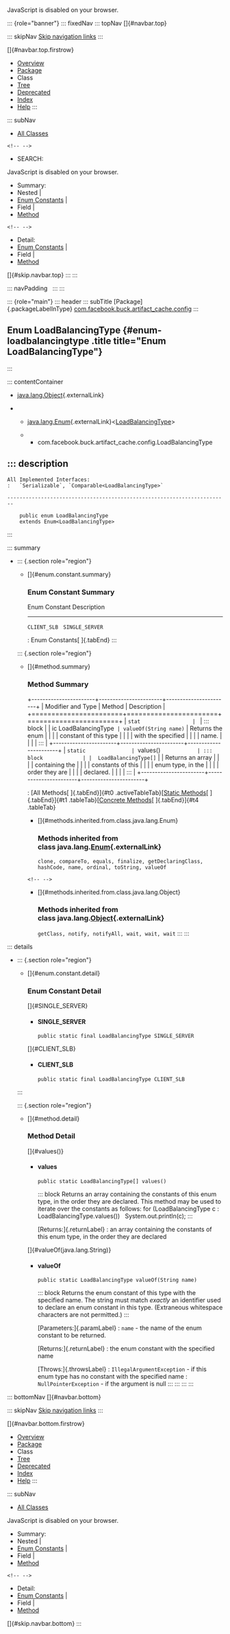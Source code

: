 <div>

JavaScript is disabled on your browser.

</div>

::: {role="banner"}
::: fixedNav
::: topNav
[]{#navbar.top}

::: skipNav
[Skip navigation links](#skip.navbar.top "Skip navigation links")
:::

[]{#navbar.top.firstrow}

-   [Overview](../../../../../index.html)
-   [Package](package-summary.html)
-   Class
-   [Tree](package-tree.html)
-   [Deprecated](../../../../../deprecated-list.html)
-   [Index](../../../../../index-all.html)
-   [Help](../../../../../help-doc.html)
:::

::: subNav
-   [All Classes](../../../../../allclasses.html)

```{=html}
<!-- -->
```
-   SEARCH:

<div>

<div>

JavaScript is disabled on your browser.

</div>

</div>

<div>

-   Summary: 
-   Nested \| 
-   [Enum Constants](#enum.constant.summary) \| 
-   Field \| 
-   [Method](#method.summary)

```{=html}
<!-- -->
```
-   Detail: 
-   [Enum Constants](#enum.constant.detail) \| 
-   Field \| 
-   [Method](#method.detail)

</div>

[]{#skip.navbar.top}
:::
:::

::: navPadding
 
:::
:::

::: {role="main"}
::: header
::: subTitle
[Package]{.packageLabelInType} [com.facebook.buck.artifact_cache.config](package-summary.html)
:::

## Enum LoadBalancingType {#enum-loadbalancingtype .title title="Enum LoadBalancingType"}
:::

::: contentContainer
-   [java.lang.Object](http://docs.oracle.com/javase/7/docs/api/java/lang/Object.html?is-external=true "class or interface in java.lang"){.externalLink}

-   -   [java.lang.Enum](http://docs.oracle.com/javase/7/docs/api/java/lang/Enum.html?is-external=true "class or interface in java.lang"){.externalLink}\<[LoadBalancingType](LoadBalancingType.html "enum in com.facebook.buck.artifact_cache.config")\>

    -   -   com.facebook.buck.artifact_cache.config.LoadBalancingType

::: description
-   

    All Implemented Interfaces:
    :   `Serializable`, `Comparable<LoadBalancingType>`

    ------------------------------------------------------------------------

        public enum LoadBalancingType
        extends Enum<LoadBalancingType>
:::

::: summary
-   ::: {.section role="region"}
    -   []{#enum.constant.summary}

        ### Enum Constant Summary

          Enum Constant     Description
          ----------------- -------------
          `CLIENT_SLB`       
          `SINGLE_SERVER`    

          : Enum Constants[ ]{.tabEnd}
    :::

    ::: {.section role="region"}
    -   []{#method.summary}

        ### Method Summary

        +-----------------------+-----------------------+-----------------------+
        | Modifier and Type     | Method                | Description           |
        +=======================+=======================+=======================+
        | `stat                 | `                     | ::: block             |
        | ic LoadBalancingType` | valueOf​(String name)` | Returns the enum      |
        |                       |                       | constant of this type |
        |                       |                       | with the specified    |
        |                       |                       | name.                 |
        |                       |                       | :::                   |
        +-----------------------+-----------------------+-----------------------+
        | `static               | `values()`            | ::: block             |
        |  LoadBalancingType[]` |                       | Returns an array      |
        |                       |                       | containing the        |
        |                       |                       | constants of this     |
        |                       |                       | enum type, in the     |
        |                       |                       | order they are        |
        |                       |                       | declared.             |
        |                       |                       | :::                   |
        +-----------------------+-----------------------+-----------------------+

        : [All Methods[ ]{.tabEnd}]{#t0 .activeTableTab}[[Static
        Methods](javascript:show(1);)[ ]{.tabEnd}]{#t1
        .tableTab}[[Concrete
        Methods](javascript:show(8);)[ ]{.tabEnd}]{#t4 .tableTab}

        -   []{#methods.inherited.from.class.java.lang.Enum}

            ### Methods inherited from class java.lang.[Enum](http://docs.oracle.com/javase/7/docs/api/java/lang/Enum.html?is-external=true "class or interface in java.lang"){.externalLink}

            `clone, compareTo, equals, finalize, getDeclaringClass, hashCode, name, ordinal, toString, valueOf`

        ```{=html}
        <!-- -->
        ```
        -   []{#methods.inherited.from.class.java.lang.Object}

            ### Methods inherited from class java.lang.[Object](http://docs.oracle.com/javase/7/docs/api/java/lang/Object.html?is-external=true "class or interface in java.lang"){.externalLink}

            `getClass, notify, notifyAll, wait, wait, wait`
    :::
:::

::: details
-   ::: {.section role="region"}
    -   []{#enum.constant.detail}

        ### Enum Constant Detail

        []{#SINGLE_SERVER}

        -   #### SINGLE_SERVER

                public static final LoadBalancingType SINGLE_SERVER

        []{#CLIENT_SLB}

        -   #### CLIENT_SLB

                public static final LoadBalancingType CLIENT_SLB
    :::

    ::: {.section role="region"}
    -   []{#method.detail}

        ### Method Detail

        []{#values()}

        -   #### values

            ``` methodSignature
            public static LoadBalancingType[] values()
            ```

            ::: block
            Returns an array containing the constants of this enum type,
            in the order they are declared. This method may be used to
            iterate over the constants as follows:
                for (LoadBalancingType c : LoadBalancingType.values())
                    System.out.println(c);
            :::

            [Returns:]{.returnLabel}
            :   an array containing the constants of this enum type, in
                the order they are declared

        []{#valueOf(java.lang.String)}

        -   #### valueOf

            ``` methodSignature
            public static LoadBalancingType valueOf​(String name)
            ```

            ::: block
            Returns the enum constant of this type with the specified
            name. The string must match *exactly* an identifier used to
            declare an enum constant in this type. (Extraneous
            whitespace characters are not permitted.)
            :::

            [Parameters:]{.paramLabel}
            :   `name` - the name of the enum constant to be returned.

            [Returns:]{.returnLabel}
            :   the enum constant with the specified name

            [Throws:]{.throwsLabel}
            :   `IllegalArgumentException` - if this enum type has no
                constant with the specified name
            :   `NullPointerException` - if the argument is null
    :::
:::
:::
:::

::: bottomNav
[]{#navbar.bottom}

::: skipNav
[Skip navigation links](#skip.navbar.bottom "Skip navigation links")
:::

[]{#navbar.bottom.firstrow}

-   [Overview](../../../../../index.html)
-   [Package](package-summary.html)
-   Class
-   [Tree](package-tree.html)
-   [Deprecated](../../../../../deprecated-list.html)
-   [Index](../../../../../index-all.html)
-   [Help](../../../../../help-doc.html)
:::

::: subNav
-   [All Classes](../../../../../allclasses.html)

<div>

<div>

JavaScript is disabled on your browser.

</div>

</div>

<div>

-   Summary: 
-   Nested \| 
-   [Enum Constants](#enum.constant.summary) \| 
-   Field \| 
-   [Method](#method.summary)

```{=html}
<!-- -->
```
-   Detail: 
-   [Enum Constants](#enum.constant.detail) \| 
-   Field \| 
-   [Method](#method.detail)

</div>

[]{#skip.navbar.bottom}
:::
